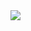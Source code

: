 <a href="https://github.com/tellmeac/tellmeac">
<!--   <img src="https://github-readme-stats.vercel.app/api?username=tellmeac&count_private=true&show_icons=true" /> -->
  <img src="https://github-readme-stats.vercel.app/api/top-langs/?username=tellmeac&layout=compact&hide=css,html,javascript" />
</a>
